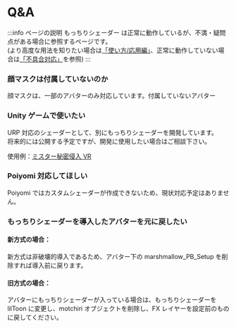 # Q&A

:::info ページの説明
もっちりシェーダー は正常に動作しているが、不満・疑問点がある場合に参照するページです。  
(より高度な用法を知りたい場合は[「使い方/応用編」](https://wataame89.github.io/documents-wataameya/motchiriShader/howtouse/addition)、正常に動作していない場合は[「不具合対応」](https://wataame89.github.io/documents-wataameya/motchiriShader/howtouse/addition)を参照)
:::

### 顔マスクは付属していないのか

顔マスクは、一部のアバターのみ対応しています。付属していないアバター

### Unity ゲームで使いたい

URP 対応のシェーダーとして、別にもっちりシェーダーを開発しています。  
将来的には公開する予定ですが、開発に使用したい場合はご相談下さい。

使用例：[ミスター秘密侵入 VR](https://www.dlsite.com/maniax/work/=/product_id/RJ01266526.html/?utm_medium=affiliate&utm_campaign=sns_link&utm_content=RJ01266526&utm_source=mr-vr-jp.github.io%2F)

### Poiyomi 対応してほしい

Poiyomi ではカスタムシェーダーが作成できないため、現状対応予定はありません。

### もっちりシェーダーを導入したアバターを元に戻したい

#### 新方式の場合：

新方式は非破壊的導入であるため、アバター下の marshmallow_PB_Setup を削除すれば導入前に戻ります。

#### 旧方式の場合：

アバターにもっちりシェーダーが入っている場合は、もっちりシェーダーを lilToon に変更し、motchiri オブジェクトを削除し、FX レイヤーを設定前のものに戻してください。
